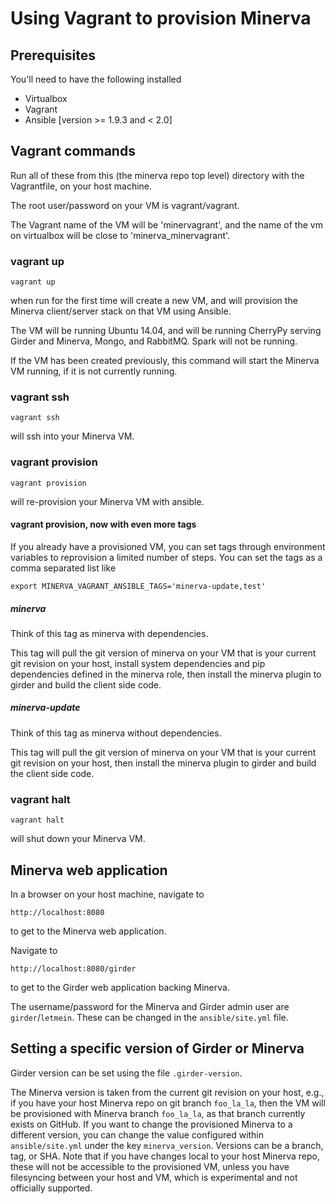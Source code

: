 # Using Vagrant to provision Minerva

## Prerequisites

You'll need to have the following installed

  * Virtualbox
  * Vagrant
  * Ansible [version >= 1.9.3 and < 2.0]

## Vagrant commands

Run all of these from this (the minerva repo top level) directory with the Vagrantfile, on your host machine.

The root user/password on your VM is vagrant/vagrant.

The Vagrant name of the VM will be 'minervagrant', and the name of the vm on virtualbox will be close to 'minerva_minervagrant'.

### vagrant up

    vagrant up

when run for the first time will create a new VM, and will provision
the Minerva client/server stack on that VM using Ansible.

The VM will be running Ubuntu 14.04, and will be running CherryPy serving Girder and Minerva, Mongo, and RabbitMQ.
Spark will not be running.

If the VM has been created previously, this command will start the Minerva VM
running, if it is not currently running.

### vagrant ssh

    vagrant ssh

will ssh into your Minerva VM.

### vagrant provision

    vagrant provision

will re-provision your Minerva VM with ansible.

#### vagrant provision, now with even more tags

If you already have a provisioned VM, you can set tags through environment variables
to reprovision a limited number of steps.  You can set the tags as a comma separated
list like

    export MINERVA_VAGRANT_ANSIBLE_TAGS='minerva-update,test'

##### minerva

Think of this tag as minerva with dependencies.

This tag will pull the git version of minerva on your VM that is your current git revision on your host,
install system dependencies and pip dependencies defined in the minerva role,
then install the minerva plugin to girder and build the client side code.

##### minerva-update

Think of this tag as minerva without dependencies.

This tag will pull the git version of minerva on your VM that is your current git revision on your host,
then install the minerva plugin to girder and build the client side code.


### vagrant halt

    vagrant halt

will shut down your Minerva VM.

## Minerva web application

In a browser on your host machine, navigate to

    http://localhost:8080

to get to the Minerva web application.

Navigate to

    http://localhost:8080/girder

to get to the Girder web application backing Minerva.


The username/password for the Minerva and Girder admin user are
`girder`/`letmein`.  These can be changed in the `ansible/site.yml` file.

## Setting a specific version of Girder or Minerva

Girder version can be set using the file `.girder-version`.

The Minerva version is taken from the current git revision on your host, e.g., if you have your host Minerva repo on
git branch `foo_la_la`, then the VM will be provisioned with Minerva branch `foo_la_la`, as that branch currently
exists on GitHub.  If you want to change the provisioned Minerva to a different version, you can change the value
configured within `ansible/site.yml` under the key `minerva_version`. Versions can be a branch, tag, or SHA.  Note
that if you have changes local to your host Minerva repo, these will not be accessible to the provisioned VM, unless
you have filesyncing between your host and VM, which is experimental and not officially supported.
